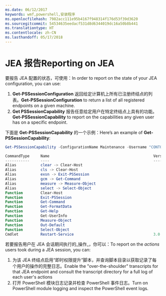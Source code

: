 ```yaml
---
ms.date: 06/12/2017
keywords: wmf,powershell,安装程序
ms.openlocfilehash: 7982acc111e95b4167f948314f176d53f39d3620
ms.sourcegitcommit: 54534635eedacf531d8d6344019dc16a50b8b441
ms.translationtype: HT
ms.contentlocale: zh-CN
ms.lasthandoff: 05/17/2018
---
```

# <a name="reporting-on-jea"></a><span data-ttu-id="6a299-102">JEA 报告</span><span class="sxs-lookup"><span data-stu-id="6a299-102">Reporting on JEA</span></span>
<span data-ttu-id="6a299-103">要报告 JEA 配置的状态，可使用：</span><span class="sxs-lookup"><span data-stu-id="6a299-103">In order to report on the state of your JEA configuration, you can use:</span></span>
1.  <span data-ttu-id="6a299-104">**Get-PSSessionConfiguration** 返回给定计算机上所有已注册终结点的列表。</span><span class="sxs-lookup"><span data-stu-id="6a299-104">**Get-PSSessionConfiguration** to return a list of all registered endpoints on a given machine.</span></span>
2.  <span data-ttu-id="6a299-105">**Get PSSessionCapability** 报告任意给定用户在特定终结点上具有的功能。</span><span class="sxs-lookup"><span data-stu-id="6a299-105">**Get-PSSessionCapability** to report on the capabilities any given user has on a specific endpoint.</span></span>

<span data-ttu-id="6a299-106">下面是 **Get-PSSessionCapability** 的一个示例：</span><span class="sxs-lookup"><span data-stu-id="6a299-106">Here’s an example of **Get-PSSessionCapability**:</span></span>
```powershell
Get-PSSessionCapability -ConfigurationName Maintenance -Username "CONTOSO\JohnDoe"

CommandType     Name                                               Version    Source
-----------     ----                                               -------    ------
Alias           clear -> Clear-Host
Alias           cls -> Clear-Host
Alias           exsn -> Exit-PSSession
Alias           gcm -> Get-Command
Alias           measure -> Measure-Object
Alias           select -> Select-Object
Function        Clear-Host
Function        Exit-PSSession
Function        Get-Command
Function        Get-FormatData
Function        Get-Help
Function        Get-UserInfo
Function        Measure-Object
Function        Out-Default
Function        Select-Object
Cmdlet          Restart-Service                                    3.0.0.0 Microsof...


```

<span data-ttu-id="6a299-107">若要报告用户在 JEA 会话期间执行的_操作_，你可以：</span><span class="sxs-lookup"><span data-stu-id="6a299-107">To report on the _actions_ users took during a JEA session, you can:</span></span>
1. <span data-ttu-id="6a299-108">为该 JEA 终结点启用“即时权限提升”脚本，并查询脚本目录以获取记录了每个用户的操作的完整日志。</span><span class="sxs-lookup"><span data-stu-id="6a299-108">Enable the "over-the-shoulder" transcripts for that JEA endpoint and consult the transcript directory for a full log of each user's actions</span></span>
2. <span data-ttu-id="6a299-109">打开 PowerShell 模块日志记录并检查 PowerShell 事件日志。</span><span class="sxs-lookup"><span data-stu-id="6a299-109">Turn on PowerShell module logging and inspect the PowerShell event logs.</span></span>
